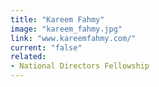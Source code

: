 ```yaml
---
title: "Kareem Fahmy"
image: "kareem_fahmy.jpg"
link: "www.kareemfahmy.com/"
current: "false"
related:
- National Directors Fellowship
---
```

